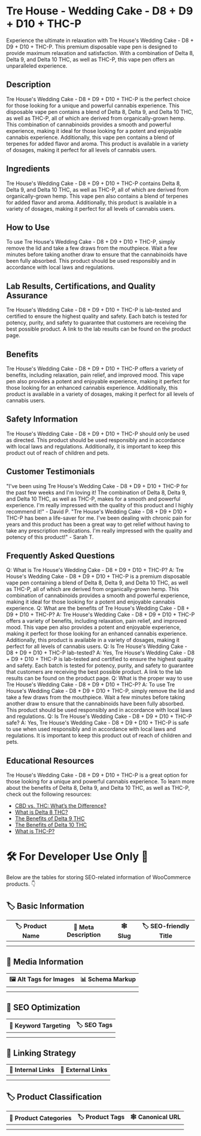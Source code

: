 # Tre House - Wedding Cake - D8 + D9 + D10 + THC-P
Experience the ultimate in relaxation with Tre House's Wedding Cake - D8 + D9 + D10 + THC-P. This premium disposable vape pen is designed to provide maximum relaxation and satisfaction. With a combination of Delta 8, Delta 9, and Delta 10 THC, as well as THC-P, this vape pen offers an unparalleled experience.
## Description
Tre House's Wedding Cake - D8 + D9 + D10 + THC-P is the perfect choice for those looking for a unique and powerful cannabis experience. This disposable vape pen contains a blend of Delta 8, Delta 9, and Delta 10 THC, as well as THC-P, all of which are derived from organically-grown hemp. This combination of cannabinoids provides a smooth and powerful experience, making it ideal for those looking for a potent and enjoyable cannabis experience. Additionally, this vape pen contains a blend of terpenes for added flavor and aroma. This product is available in a variety of dosages, making it perfect for all levels of cannabis users.
## Ingredients
Tre House's Wedding Cake - D8 + D9 + D10 + THC-P contains Delta 8, Delta 9, and Delta 10 THC, as well as THC-P, all of which are derived from organically-grown hemp. This vape pen also contains a blend of terpenes for added flavor and aroma. Additionally, this product is available in a variety of dosages, making it perfect for all levels of cannabis users.
## How to Use
To use Tre House's Wedding Cake - D8 + D9 + D10 + THC-P, simply remove the lid and take a few draws from the mouthpiece. Wait a few minutes before taking another draw to ensure that the cannabinoids have been fully absorbed. This product should be used responsibly and in accordance with local laws and regulations.
## Lab Results, Certifications, and Quality Assurance
Tre House's Wedding Cake - D8 + D9 + D10 + THC-P is lab-tested and certified to ensure the highest quality and safety. Each batch is tested for potency, purity, and safety to guarantee that customers are receiving the best possible product. A link to the lab results can be found on the product page.
## Benefits
Tre House's Wedding Cake - D8 + D9 + D10 + THC-P offers a variety of benefits, including relaxation, pain relief, and improved mood. This vape pen also provides a potent and enjoyable experience, making it perfect for those looking for an enhanced cannabis experience. Additionally, this product is available in a variety of dosages, making it perfect for all levels of cannabis users.
## Safety Information
Tre House's Wedding Cake - D8 + D9 + D10 + THC-P should only be used as directed. This product should be used responsibly and in accordance with local laws and regulations. Additionally, it is important to keep this product out of reach of children and pets.
## Customer Testimonials
"I've been using Tre House's Wedding Cake - D8 + D9 + D10 + THC-P for the past few weeks and I'm loving it! The combination of Delta 8, Delta 9, and Delta 10 THC, as well as THC-P, makes for a smooth and powerful experience. I'm really impressed with the quality of this product and I highly recommend it!" - David P.
"Tre House's Wedding Cake - D8 + D9 + D10 + THC-P has been a life-saver for me. I've been dealing with chronic pain for years and this product has been a great way to get relief without having to take any prescription medications. I'm really impressed with the quality and potency of this product!" - Sarah T.
## Frequently Asked Questions
Q: What is Tre House's Wedding Cake - D8 + D9 + D10 + THC-P?
A: Tre House's Wedding Cake - D8 + D9 + D10 + THC-P is a premium disposable vape pen containing a blend of Delta 8, Delta 9, and Delta 10 THC, as well as THC-P, all of which are derived from organically-grown hemp. This combination of cannabinoids provides a smooth and powerful experience, making it ideal for those looking for a potent and enjoyable cannabis experience.
Q: What are the benefits of Tre House's Wedding Cake - D8 + D9 + D10 + THC-P?
A: Tre House's Wedding Cake - D8 + D9 + D10 + THC-P offers a variety of benefits, including relaxation, pain relief, and improved mood. This vape pen also provides a potent and enjoyable experience, making it perfect for those looking for an enhanced cannabis experience. Additionally, this product is available in a variety of dosages, making it perfect for all levels of cannabis users.
Q: Is Tre House's Wedding Cake - D8 + D9 + D10 + THC-P lab-tested?
A: Yes, Tre House's Wedding Cake - D8 + D9 + D10 + THC-P is lab-tested and certified to ensure the highest quality and safety. Each batch is tested for potency, purity, and safety to guarantee that customers are receiving the best possible product. A link to the lab results can be found on the product page.
Q: What is the proper way to use Tre House's Wedding Cake - D8 + D9 + D10 + THC-P?
A: To use Tre House's Wedding Cake - D8 + D9 + D10 + THC-P, simply remove the lid and take a few draws from the mouthpiece. Wait a few minutes before taking another draw to ensure that the cannabinoids have been fully absorbed. This product should be used responsibly and in accordance with local laws and regulations.
Q: Is Tre House's Wedding Cake - D8 + D9 + D10 + THC-P safe?
A: Yes, Tre House's Wedding Cake - D8 + D9 + D10 + THC-P is safe to use when used responsibly and in accordance with local laws and regulations. It is important to keep this product out of reach of children and pets.
## Educational Resources
Tre House's Wedding Cake - D8 + D9 + D10 + THC-P is a great option for those looking for a unique and powerful cannabis experience. To learn more about the benefits of Delta 8, Delta 9, and Delta 10 THC, as well as THC-P, check out the following resources: 
- [CBD vs. THC: What’s the Difference?](https://www.healthline.com/health/cbd-vs-thc)
- [What is Delta 8 THC?](https://www.leafly.com/news/cannabis-101/what-is-delta-8-thc)
- [The Benefits of Delta 9 THC](https://www.hightimes.com/health/benefits-delta-9-thc/)
- [The Benefits of Delta 10 THC](https://www.hightimes.com/health/benefits-delta-10-thc/)
- [What is THC-P?](https://www.hightimes.com/health/what-is-thc-p/)
# 🛠️ For Developer Use Only 🔐

Below are the tables for storing SEO-related information of WooCommerce products. 👇

## 🏷️ Basic Information 

| 🏷️ Product Name | 📝 Meta Description | 🕸️ Slug | 🏷️ SEO-friendly Title |
| -------------- | ------------------ | ------ | ---------------------- |
|                |                    |        |                        |
|                |                    |        |                        |

## 📸 Media Information

| 🖼️ Alt Tags for Images | 📊 Schema Markup |
| --------------------- | --------------- |
|                       |                 |
|                       |                 |

## 🔎 SEO Optimization

| 🎯 Keyword Targeting | 🏷️ SEO Tags |
| ------------------- | ---------- |
|                     |            |
|                     |            |

## 🔗 Linking Strategy 

| 🔗 Internal Links | 🔗 External Links |
| ---------------- | ---------------- |
|                  |                  |
|                  |                  |

## 🏷️ Product Classification 

| 📂 Product Categories | 🏷️ Product Tags | 🕸️ Canonical URL |
| ------------------ | ------------ | ------------- |
|                    |              |               |
|                    |              |               |
